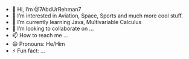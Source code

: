 - 👋 Hi, I’m @7AbdUrRehman7
- 👀 I’m interested in Aviation, Space, Sports and much more cool stuff.
- 🌱 I’m currently learning Java, Multivariable Calculus
- 💞️ I’m looking to collaborate on ...
- 📫 How to reach me ...
- 😄 Pronouns: He/Him
- ⚡ Fun fact: ... 

<!---
7AbdUrRehman7/7AbdUrRehman7 is a ✨ special ✨ repository because its `README.md` (this file) appears on your GitHub profile.
You can click the Preview link to take a look at your changes.
--->
